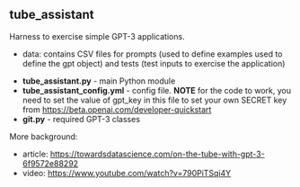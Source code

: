 ## tube_assistant

Harness to exercise simple GPT-3 applications.

- data: contains CSV files for prompts (used to define examples used to define the gpt object) and tests (test inputs to exercise the application)



* **tube_assistant.py** - main Python module
* **tube_assistant_config.yml**  - config file. **NOTE** for the code to work, you need to set the value of gpt_key in this file to set your own SECRET key from https://beta.openai.com/developer-quickstart
* **git.py** - required GPT-3 classes

More background:
- article: https://towardsdatascience.com/on-the-tube-with-gpt-3-6f9572e88292
- video: https://www.youtube.com/watch?v=790PiTSqi4Y

